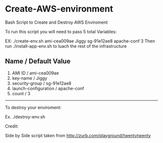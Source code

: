 # Create-AWS-environment
Bash Script to Create and Destroy AWS Enviroment

To run this script you will need to pass 5 total Variables:

EX: ./create-env.sh ami-cea009ae Jiggy sg-91e12ae8 apache-conf 3
Then run ./install-app-env.sh to luach the rest of the infrastructure

## Name           /          Default Value
1. AMI ID /		 ami-cea009ae
2. key-name	/	 Jiggy
3. security-group	/ sg-91e12ae8
4. launch-configuration / apache-conf
5. count		/ 3

*****************************************************************

To destroy your enviroment:

Ex. ./destroy-env.sh



Credit:

Side by Side script taken from http://zurb.com/playground/twentytwenty
